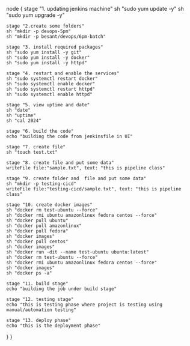 node {
    stage "1. updating jenkins machine"
    sh "sudo yum update -y"
    sh "sudo yum upgrade -y"
    
    stage "2.create some folders"
    sh "mkdir -p devops-5pm"
    sh "mkdir -p besant/devops/6pm-batch"
    
    stage "3. install required packages"
    sh "sudo yum install -y git"
    sh "sudo yum install -y docker"
    sh "sudo yum install -y httpd"
    
    stage "4. restart and enable the services"
    sh "sudo systemctl restart docker"
    sh "sudo systemctl enable docker"
    sh "sudo systemctl restart httpd"
    sh "sudo systemctl enable httpd"
    
    stage "5. view uptime and date"
    sh "date"
    sh "uptime"
    sh "cal 2024"
    
    stage "6. build the code"
    echo "building the code from jenkinsfile in UI"
    
    stage "7. create file"
    sh "touch test.txt"
    
    stage "8. create file and put some data"
    writeFile file:"sample.txt", text: "this is pipeline class"

    stage "9. create folder and  file and put some data"
    sh "mkdir -p testing-cicd"
    writeFile file:"testing-cicd/sample.txt", text: "this is pipeline class"

    stage "10. create docker images"
    sh "docker rm test-ubuntu --force"
    sh "docker rmi ubuntu amazonlinux fedora centos --force"
    sh "docker pull ubuntu"
    sh "docker pull amazonlinux"
    sh "docker pull fedora"
    sh "docker images"
    sh "docker pull centos"
    sh "docker images"
    sh "docker run -dit --name test-ubuntu ubuntu:latest"
    sh "docker rm test-ubuntu --force"
    sh "docker rmi ubuntu amazonlinux fedora centos --force"
    sh "docker images"
    sh "docker ps -a"

    stage "11. build stage"
    echo "building the job under build stage"

    stage "12. testing stage"
    echo "this is testing phase where project is testing using manual/automation testing"

    stage "13. deploy phase"
    echo "this is the deployment phase"
} 
} 

